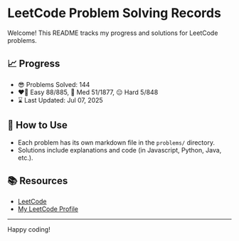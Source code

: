 # LeetCode Problem Solving Records

Welcome! This README tracks my progress and solutions for LeetCode problems.

## 📈 Progress

- 😎 Problems Solved: 144
- ❤️‍🔥 Easy 88/885, 🤔 Med 51/1877, 😑 Hard 5/848
- ⌛️ Last Updated: Jul 07, 2025

## 🚀 How to Use

- Each problem has its own markdown file in the `problems/` directory.
- Solutions include explanations and code (in Javascript, Python, Java, etc.).

## 📚 Resources

- [LeetCode](https://leetcode.com/)
- [My LeetCode Profile](https://leetcode.com/u/tonidevvn/)

---

Happy coding!